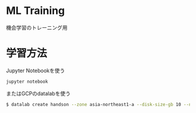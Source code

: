 # ML Training
機会学習のトレーニング用

# 学習方法
Jupyter Notebookを使う

```bash
jupyter notebook
```

またはGCPのdatalabを使う
```bash
$ datalab create handson --zone asia-northeast1-a --disk-size-gb 10 --no-backups --no-create-repository
```
